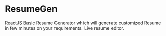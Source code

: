 # ResumeGen
ReactJS Basic Resume Generator which will generate customized Resume in few minutes on your requirements.
Live resume editor.

